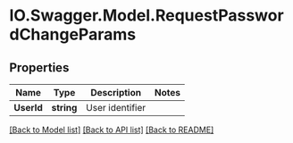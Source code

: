 # IO.Swagger.Model.RequestPasswordChangeParams
## Properties

Name | Type | Description | Notes
------------ | ------------- | ------------- | -------------
**UserId** | **string** | User identifier | 

[[Back to Model list]](../README.md#documentation-for-models) [[Back to API list]](../README.md#documentation-for-api-endpoints) [[Back to README]](../README.md)

